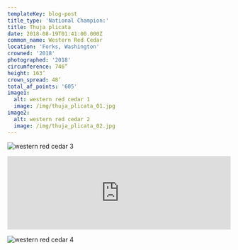 ```yaml
---
templateKey: blog-post
title_type: 'National Champion:'
title: Thuja plicata
date: 2018-08-19T01:41:00.000Z
common_name: Western Red Cedar
location: 'Forks, Washington'
crowned: '2018'
photographed: '2018'
circumference: 746”
height: 163’
crown_spread: 48’
total_af_points: '605'
image1:
  alt: western red cedar 1
  image: /img/thuja_plicata_01.jpg
image2:
  alt: western red cedar 2
  image: /img/thuja_plicata_02.jpg
---
```

![western red cedar 3](/img/thuja_plicata_03.jpg "western red cedar 3")

<iframe width="100%" height="166" scrolling="no" frameborder="no" allow="autoplay" src="https://w.soundcloud.com/player/?url=https%3A//api.soundcloud.com/tracks/626563905&color=%23ff5500&auto_play=false&hide_related=false&show_comments=true&show_user=true&show_reposts=false&show_teaser=true"></iframe>

![western red cedar 4](/img/thuja_plicata_04.jpg "western red cedar 4")
